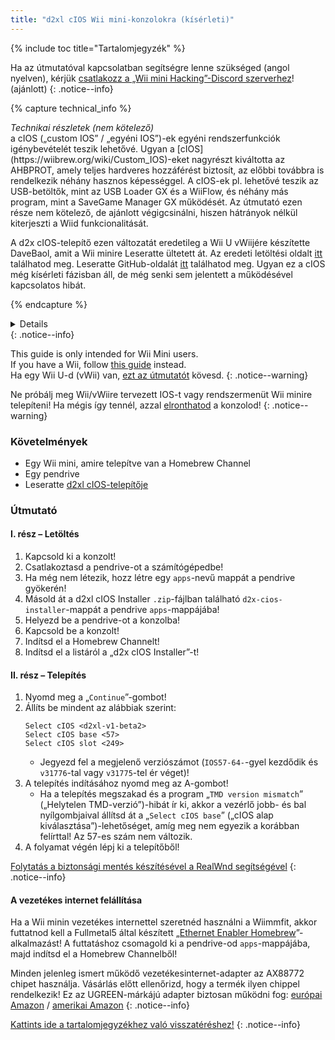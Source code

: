 ```yaml
---
title: "d2xl cIOS Wii mini-konzolokra (kísérleti)"
---
```


{% include toc title="Tartalomjegyzék" %}

Ha az útmutatóval kapcsolatban segítségre lenne szükséged (angol nyelven), kérjük [csatlakozz a „Wii mini Hacking”-Discord szerverhez](https://discord.gg/6ryxnkS)! (ajánlott)
{: .notice--info}

{% capture technical_info %}
<summary><em>Technikai részletek (nem kötelező)</em></summary> a cIOS („custom IOS” / „egyéni IOS”)-ek egyéni rendszerfunkciók igénybevételét teszik lehetővé. Ugyan a [cIOS](https://wiibrew.org/wiki/Custom_IOS)-eket nagyrészt kiváltotta az AHBPROT, amely teljes hardveres hozzáférést biztosít, az előbbi továbbra is rendelkezik néhány hasznos képességgel. A cIOS-ek pl. lehetővé teszik az USB-betöltők, mint az USB Loader GX és a WiiFlow, és néhány más program, mint a SaveGame Manager GX működését. Az útmutató ezen része nem kötelező, de ajánlott végigcsinálni, hiszen hátrányok nélkül kiterjeszti a Wiid funkcionalitását.

A d2x cIOS-telepítő ezen változatát eredetileg a Wii U vWiijére készítette DaveBaol, amit a Wii minire Leseratte ültetett át. Az eredeti letöltési oldalt [itt](https://wii.leseratte10.de/d2xl-cIOS/) találhatod meg. Leseratte GitHub-oldalát [itt](https://github.com/Leseratte10/d2xl-cios) találhatod meg. Ugyan ez a cIOS még kísérleti fázisban áll, de még senki sem jelentett a működésével kapcsolatos hibát.

{% endcapture %}
<details>{{ technical_info | markdownify }}</details>
{: .notice--info}

This guide is only intended for Wii Mini users. <br/> If you have a Wii, follow [this guide](cios) instead. <br/> Ha egy Wii U-d (vWii) van, [ezt az útmutatót](cios-vwii) kövesd.
{: .notice--warning}

Ne próbálj meg Wii/vWiire tervezett IOS-t vagy rendszermenüt Wii minire telepíteni! Ha mégis így tennél, azzal [elronthatod](bricks#ios-brick) a konzolod!
{: .notice--warning}

### Követelmények

* Egy Wii mini, amire telepítve van a Homebrew Channel
* Egy pendrive
* Leseratte [d2xl cIOS-telepítője](/assets/files/d2xl_wii_mini_cIOS_installer_v1_beta2.zip)

### Útmutató

#### I. rész – Letöltés

1. Kapcsold ki a konzolt!
1. Csatlakoztasd a pendrive-ot a számítógépedbe!
1. Ha még nem létezik, hozz létre egy `apps`-nevű mappát a pendrive gyökerén!
1. Másold át a d2xl cIOS Installer `.zip`-fájlban található `d2x-cios-installer`-mappát a pendrive `apps`-mappájába!
1. Helyezd be a pendrive-ot a konzolba!
1. Kapcsold be a konzolt!
1. Indítsd el a Homebrew Channelt!
1. Indítsd el a listáról a „d2x cIOS Installer”-t!

#### II. rész – Telepítés

1. Nyomd meg a „`Continue`”-gombot!
1. Állíts be mindent az alábbiak szerint:
    ```
    Select cIOS <d2xl-v1-beta2>
    Select cIOS base <57>
    Select cIOS slot <249>
    ```
    + Jegyezd fel a megjelenő verziószámot (`IOS57-64-`-gyel kezdődik és `v31776`-tal vagy `v31775`-tel ér véget)!
1. A telepítés indításához nyomd meg az A-gombot!
    + Ha a telepítés megszakad és a program „`TMD version mismatch`” („Helytelen TMD-verzió”)-hibát ír ki, akkor a vezérlő jobb- és bal nyílgombjaival állítsd át a „`Select cIOS base`” („cIOS alap kiválasztása”)-lehetőséget, amíg meg nem egyezik a korábban felírttal! Az 57-es szám nem változik.
1. A folyamat végén lépj ki a telepítőből!

[Folytatás a biztonsági mentés készítésével a RealWnd segítségével](wnd-mini)
{: .notice--info}

#### A vezetékes internet felállítása

Ha a Wii minin vezetékes internettel szeretnéd használni a Wiimmfit, akkor futtatnod kell a Fullmetal5 által készített „[Ethernet Enabler Homebrew](/assets/files/Wii_Mini_Ethernet_Enable.zip)”-alkalmazást! A futtatáshoz csomagold ki a pendrive-od `apps`-mappájába, majd indítsd el a Homebrew Channelből!

Minden jelenleg ismert működő vezetékesinternet-adapter az AX88772 chipet használja. Vásárlás előtt ellenőrizd, hogy a termék ilyen chippel rendelkezik! Ez az UGREEN-márkájú adapter biztosan működni fog: [európai Amazon](https://www.amazon.de/dp/B00MYT481C) / [amerikai Amazon](https://a.co/d/3OcSJDS)
{: .notice--info}

[Kattints ide a tartalomjegyzékhez való visszatéréshez!](site-navigation)
{: .notice--info}
